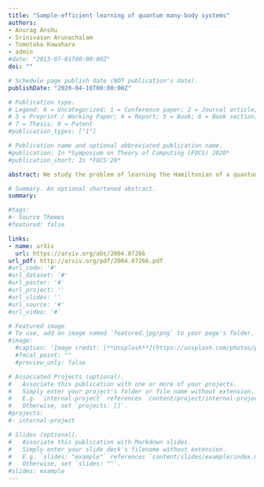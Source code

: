 ```yaml
---
title: "Sample-efficient learning of quantum many-body systems"
authors:
- Anurag Anshu
- Srinivasan Arunachalam
- Tomotaka Kuwahara
- admin
#date: "2013-07-01T00:00:00Z"
doi: ""

# Schedule page publish date (NOT publication's date).
publishDate: "2020-04-16T00:00:00Z"

# Publication type.
# Legend: 0 = Uncategorized; 1 = Conference paper; 2 = Journal article;
# 3 = Preprint / Working Paper; 4 = Report; 5 = Book; 6 = Book section;
# 7 = Thesis; 8 = Patent
#publication_types: ["1"]

# Publication name and optional abbreviated publication name.
#publication: In *Symposium on Theory of Computing (FOCS) 2020*
#publication_short: In *FOCS'20*

abstract: We study the problem of learning the Hamiltonian of a quantum many-body system given samples from its Gibbs (thermal) state. The classical analog of this problem, known as learning graphical models or Boltzmann machines, is a well-studied question in machine learning and statistics. In this work, we give the first sample-efficient algorithm for the quantum Hamiltonian learning problem. In particular, we prove that polynomially many samples in the number of particles (qudits) are necessary and sufficient for learning the parameters of a spatially local Hamiltonian in l_2-norm. Our main contribution is in establishing the strong convexity of the log-partition function of quantum many-body systems, which along with the maximum entropy estimation yields our sample-efficient algorithm. Classically, the strong convexity for partition functions follows from the Markov property of Gibbs distributions. This is, however, known to be violated in its exact form in the quantum case. We introduce several new ideas to obtain an unconditional result that avoids relying on the Markov property of quantum systems, at the cost of a slightly weaker bound. In particular, we prove a lower bound on the variance of quasi-local operators with respect to the Gibbs state, which might be of independent interest. Our work paves the way toward a more rigorous application of machine learning techniques to quantum many-body problems.

# Summary. An optional shortened abstract.
summary:   

#tags:
#- Source Themes
#featured: false

links:
- name: arXiv
  url: https://arxiv.org/abs/2004.07266
url_pdf: http://arxiv.org/pdf/2004.07266.pdf
#url_code: '#'
#url_dataset: '#'
#url_poster: '#'
#url_project: ''
#url_slides: ''
#url_source: '#'
#url_video: '#'

# Featured image
# To use, add an image named `featured.jpg/png` to your page's folder.
#image:
  #caption: 'Image credit: [**Unsplash**](https://unsplash.com/photos/pLCdAaMFLTE)'
  #focal_point: ""
  #preview_only: false

# Associated Projects (optional).
#   Associate this publication with one or more of your projects.
#   Simply enter your project's folder or file name without extension.
#   E.g. `internal-project` references `content/project/internal-project/index.md`.
#   Otherwise, set `projects: []`.
#projects:
#- internal-project

# Slides (optional).
#   Associate this publication with Markdown slides.
#   Simply enter your slide deck's filename without extension.
#   E.g. `slides: "example"` references `content/slides/example/index.md`.
#   Otherwise, set `slides: ""`.
#slides: example
---
```

